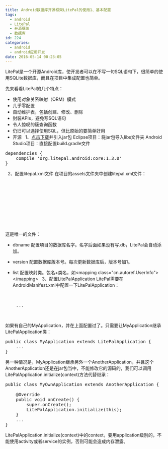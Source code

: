 ```yaml
---
title: Android数据库开源框架LitePal的使用1、基本配置
tags:
  - android
  - LitePal
  - 开源框架
  - 数据库
id: 224
categories:
  - android
  - android应用开发
date: 2016-05-14 00:23:05
---
```


LitePal是一个开源Android库，使开发者可以在不写一句SQL语句下，很简单的使用SQLite数据库，而且在项目中集成配置也简单。

先来看看LitePal的几个特点：

*   使用对象关系映射（ORM）模式
*   几乎零配置
*   自动维护表，包括创建、修改、删除
*   封装APIs，避免写SQL语句
*   令人惊叹的簇查询函数
*   仍旧可以选择使用SQL，但比原始的要简单好用
*   开源
&nbsp;
1、[点击下载](https://github.com/LitePalFramework/LitePal/raw/master/downloads/litepal-1.3.0.jar)并引入jar包
Eclipse项目：将jar包导入libs文件夹
Android Studio项目：直接配置build.gradle文件
<pre>dependencies {
    compile 'org.litepal.android:core:1.3.0'
}
</pre>
&nbsp;
2、配置litepal.xml文件
在项目的assets文件夹中创建litepal.xml文件：
<pre>
<?xml version="1.0" encoding="utf-8"?>
<litepal>
    <dbname value="demo" ></dbname>

    <version value="1" ></version>

    <list>
    </list>
</litepal>
</pre>
这是唯一的文件：

*   dbname 配置项目的数据库名字。名字后面如果没有写.db，LitePal会自动添加。

*   version 配置数据库版本号。每次更新数据库后，版本号加1。

*   list 配置映射类。包名+类名，如&lt;mapping class="cn.autoref.UserInfo"&gt;&lt;/mapping&gt;
&nbsp;
3、配置LitePalApplication
LitePal需要在AndroidManifest.xml中配置一下LitePalApplication：
<pre>
<manifest>
    <application
        android:name="org.litepal.LitePalApplication"
        ...
    >
    ...
    </application>
</manifest>
</pre>
如果有自己的MyApplication，并在上面配置过了。只需要让MyApplication继承LitePalApplication类：
<pre>public class MyApplication extends LitePalApplication {  
    ...  
}  
</pre>
另一种情况是，MyApplication继承另外一个AnotherApplication，并且这个AnotherApplication还是在jar包当中，不能修改它的源码的，我们可以调用LitePalApplication.initialize(context)方法代替继承：
<pre>public class MyOwnApplication extends AnotherApplication {

    @Override
    public void onCreate() {
        super.onCreate();
        LitePalApplication.initialize(this);
    }
    ...
}
</pre>
LitePalApplication.initialize(context)中的context，要用application级别的，不能使用activity或者service的实例，否则可能会造成内存泄露。
